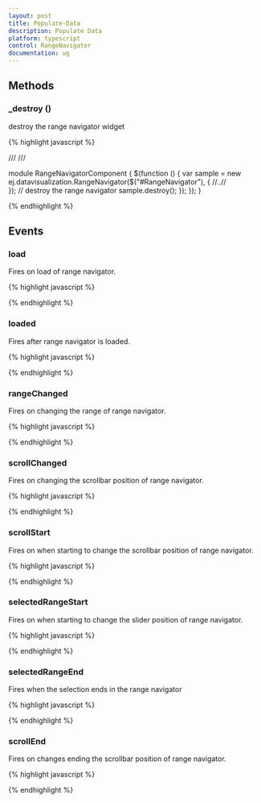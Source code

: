 ```yaml
---
layout: post
title: Populate-Data
description: Populate Data
platform: typescript
control: RangeNavigator
documentation: ug
---
```


## Methods








### _destroy ()









destroy the range navigator widget



{% highlight javascript %}

<div id="range"></div> 

/// <reference path="tsfiles/jquery.d.ts" />
/// <reference path="tsfiles/ej.web.all.d.ts" />

module RangeNavigatorComponent {
    $(function () {
         var sample = new ej.datavisualization.RangeNavigator($("#RangeNavigator"), {
        //..//   
        });
       // destroy the range navigator
     sample.destroy(); 
    });
});
}


{% endhighlight %}








## Events








### load









Fires on load of range navigator.


{% highlight javascript %}

<script>

//load event for range navigator
  $(function () {
        var sample = new ej.datavisualization.RangeNavigator($("#range"), {
              load: function () {
                 //..//
                }
            });
        });
       
</script>

{% endhighlight %}







### loaded









Fires after range navigator is loaded.

{% highlight javascript %}

<script>

//loaded event for  range navigator
  $(function () {
        var sample = new ej.datavisualization.RangeNavigator($("#range"), {
              loaded: function () {
                 //..//
                }
            });
        });
       
</script>

{% endhighlight %}









### rangeChanged









Fires on changing the range of range navigator.


{% highlight javascript %}

<script>

//rangeChanged event for  range navigator
  $(function () {
        var sample = new ej.datavisualization.RangeNavigator($("#range"), {
              rangeChanged: function () {
                 //..//
                }
            });
        });
       
</script>

{% endhighlight %}







### scrollChanged



Fires on changing the scrollbar position of range navigator.




{% highlight javascript %}

<script>

//scrollChanged event for  range navigator
  $(function () {
        var sample = new ej.datavisualization.RangeNavigator($("#range"), {
              scrollChanged: function () {
                 //..//
                }
            });
        });
       
</script>

{% endhighlight %}





### scrollStart



Fires on when starting to change the scrollbar position of range navigator.



{% highlight javascript %}

<script>

//scrollStart event for  range navigator
  $(function () {
        var sample = new ej.datavisualization.RangeNavigator($("#range"), {
              scrollStart: function () {
                 //..//
                }
            });
        });
       
</script>

{% endhighlight %}



### selectedRangeStart




Fires on when starting to change the slider position of range navigator.






{% highlight javascript %}

<script>

//selectedRangeStart event for  range navigator
  $(function () {
        var sample = new ej.datavisualization.RangeNavigator($("#range"), {
              selectedRangeStart: function () {
                 //..//
                }
            });
        });
       
</script>

{% endhighlight %}


### selectedRangeEnd 




Fires when the selection  ends in the range navigator





{% highlight javascript %}

<script>

//selectedRangeEnd event for  range navigator
  $(function () {
        var sample = new ej.datavisualization.RangeNavigator($("#range"), {
              selectedRangeEnd: function () {
                 //..//
                }
            });
        });
       
</script>

{% endhighlight %}




### scrollEnd



Fires on changes ending the scrollbar position of range navigator.





{% highlight javascript %}

<script>

//scrollEnd event for  range navigator
  $(function () {
        var sample = new ej.datavisualization.RangeNavigator($("#range"), {
              scrollEnd: function () {
                 //..//
                }
            });
        });
       
</script>

{% endhighlight %}



